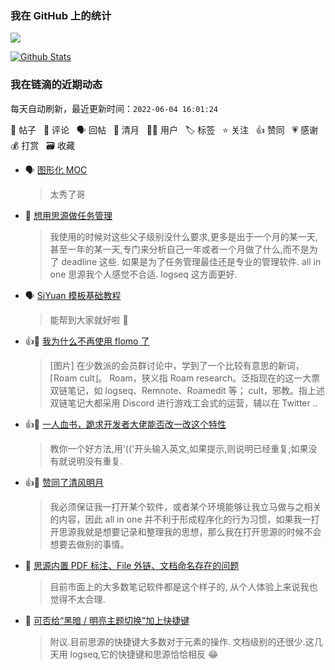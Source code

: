 ### 我在 GitHub 上的统计

<a title="Hits" target="_blank" href="https://github.com/Crowds21/Crowds21"><img src="https://hits.b3log.org/crowds21/crowds21.svg"></a>

[![Github Stats](https://github-readme-stats.vercel.app/api?username=crowds21&theme=tokyonight&show_icons=true)](https://github.com/crowds21)

<!--events start -->

### 我在链滴的近期动态

每天自动刷新，最近更新时间：`2022-06-04 16:01:24`

📝 帖子 &nbsp; 💬 评论 &nbsp; 🗣 回帖 &nbsp; 🌙 清月 &nbsp; 👨‍💻 用户 &nbsp; 🏷️ 标签 &nbsp; ⭐️ 关注 &nbsp; 👍 赞同 &nbsp; 💗 感谢 &nbsp; 💰 打赏 &nbsp; 🗃 收藏

* 🗣 [图形化 MOC](https://ld246.com/article/1651644047647/comment/1651652172464#comments)

  > 太秀了哥
* 💬 [想用思源做任务管理](https://ld246.com/article/1639214192246/comment/1650885253036#comments)

  > 我使用的时候对这些父子级别没什么要求,更多是出于一个月的某一天,甚至一年的某一天,专门来分析自己一年或者一个月做了什么,而不是为了 deadline 这些. 如果是为了任务管理最佳还是专业的管理软件. all in one 思源我个人感觉不合适. logseq 这方面更好.
* 🗣 [SiYuan 模板基础教程](https://ld246.com/article/1627298479208/comment/1648806106931#comments)

  > 能帮到大家就好啦 🎉
* 👍📝 [我为什么不再使用 flomo 了](https://ld246.com/article/1650618547948)

  > [图片] 在少数派的会员群讨论中，学到了一个比较有意思的新词，⌈Roam cult⌋。 Roam，狭义指 Roam research。泛指现在的这一大票双链笔记，如 logseq、Remnote、Roamedit 等； cult，邪教。指上述双链笔记大都采用 Discord 进行游戏工会式的运营，辅以在 Twitter ..
* 👍💬 [一人血书，跪求开发者大佬能否改一改这个特性](https://ld246.com/article/1650445613273/comment/1650454601948#comments)

  > 教你一个好方法,用'(('开头输入英文,如果提示,则说明已经重复;如果没有就说明没有重复.
* 👍🌙 [赞同了清风明月](https://ld246.com/member/MuS/breezemoons/1649726474936)

  > 我必须保证我一打开某个软件，或者某个环境能够让我立马做与之相关的内容，因此 all in one 并不利于形成程序化的行为习惯，如果我一打开思源我就是想要记录和整理我的思想，那么我在打开思源的时候不会想要去做别的事情。
* 💬 [思源内置 PDF 标注、File 外链、文档命名存在的问题](https://ld246.com/article/1647847256488/comment/1647848383861#comments)

  > 目前市面上的大多数笔记软件都是这个样子的, 从个人体验上来说我也觉得不太合理.
* 💬 [可否给“黑暗 / 明亮主题切换”加上快捷键](https://ld246.com/article/1647062791297/comment/1647080408973#comments)

  > 附议.目前思源的快捷键大多数对于元素的操作. 文档级别的还很少.这几天用 logseq,它的快捷键和思源恰恰相反 😂


<!--events end -->
